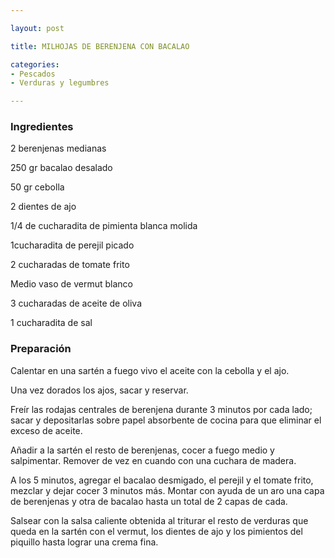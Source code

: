 ```yaml
---

layout: post

title: MILHOJAS DE BERENJENA CON BACALAO

categories:
- Pescados
- Verduras y legumbres

---
```


<h3>Ingredientes</h3>

2 berenjenas medianas

250 gr bacalao desalado

50 gr cebolla

2 dientes de ajo

1/4 de cucharadita de pimienta blanca molida

1cucharadita de perejil picado

2 cucharadas de tomate frito

Medio vaso de vermut blanco

3 cucharadas de aceite de oliva

1 cucharadita de sal

<h3>Preparación</h3>

Calentar en una sartén a fuego vivo el aceite con la cebolla y el ajo.

Una vez dorados los ajos, sacar y reservar.

Freír las rodajas centrales de berenjena durante 3 minutos por cada lado; sacar y depositarlas sobre papel absorbente de cocina para que eliminar el exceso de aceite.

Añadir a la sartén el resto de berenjenas, cocer a fuego medio y salpimentar. Remover de vez en cuando con una cuchara de madera.

A los 5 minutos, agregar el bacalao desmigado, el perejil y el tomate frito, mezclar y dejar cocer 3 minutos más. Montar con ayuda de un aro una capa de berenjenas y otra de bacalao hasta un total de 2 capas de cada.

Salsear con la salsa caliente obtenida al triturar el resto de verduras que queda en la sartén con el vermut, los dientes de ajo y los pimientos del piquillo hasta lograr una crema fina.